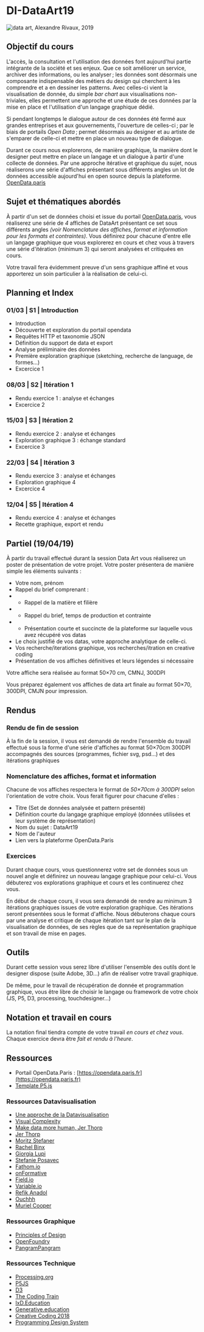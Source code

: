 # DI-DataArt19
![data art, Alexandre Rivaux, 2019](https://www.arivaux.com/preprod/bannergif.gif)

## Objectif du cours
L'accès, la consultation et l'utilisation des données font aujourd'hui partie intégrante de la société et ses enjeux. Que ce soit améliorer un service, archiver des informations, ou les analyser ; les données sont désormais une composante indispensable des métiers du design qui cherchent à les comprendre et a en dessiner les patterns. Avec celles-ci vient la visualisation de donnée, du simple *bar chart* aux visualisations non-triviales, elles permettent une approche et une étude de ces données par la mise en place et l'utilisation d'un langage graphique dédié.

Si pendant longtemps le dialogue autour de ces données été fermé aux grandes entreprises et aux gouvernements, l'ouverture de celles-ci ; par le biais de portails *Open Data* ; permet désormais au designer et au artiste de s'emparer de celle-ci et mettre en place un nouveau type de dialogue.

Durant ce cours nous explorerons, de manière graphique, la manière dont le designer peut mettre en place un langage et un dialogue à partir d'une collecte de données. Par une approche itérative et graphique du sujet, nous réaliserons une série d'affiches présentant sous différents angles un lot de données accessible aujourd'hui en open source depuis la plateforme. [OpenData.paris](https://opendata.paris.fr/explore/?sort=modified)

## Sujet et thématiques abordés
À partir d'un set de données choisi et issue du portail [OpenData.paris](https://opendata.paris.fr), vous réaliserez une série de *4* affiches de DataArt présentant ce set sous différents angles _(voir *Nomenclature des affiches, format et information* pour les formats et contraintes)_.
Vous définirez pour chacune d'entre elle un langage graphique que vous explorerez en cours et chez vous à travers une série d'itération (minimum 3) qui seront analysées et critiquées en cours.

Votre travail fera évidemment preuve d'un sens graphique affiné et vous apporterez un soin particulier à la réalisation de celui-ci.

## Planning et Index
### 01/03 | S1 | Introduction
* Introduction
* Découverte et exploration du portail opendata
* Requêtes HTTP et taxonomie JSON
* Définition du support de data et export
* Analyse préliminaire des données
* Première exploration graphique (sketching, recherche de  language, de formes...)
* Excercice 1

### 08/03 | S2 | Itération 1
* Rendu exercice 1 : analyse et échanges
* Excercice 2

### 15/03 | S3 | Itération 2
* Rendu exercice 2 : analyse et échanges
* Exploration graphique 3 : échange standard
* Excercice 3

### 22/03 | S4 | Itération 3
* Rendu exercice 3 : analyse et échanges
* Exploration graphique 4
* Excercice 4

### 12/04 | S5 | Itération 4
* Rendu exercice 4 : analyse et échanges
* Recette graphique, export et rendu

## Partiel (19/04/19)
À partir du travail effectué durant la session Data Art vous réaliserez un poster de présentation de votre projet.
Votre poster présentera de manière simple les éléments suivants : 

* Votre nom, prénom
* Rappel du brief comprenant :
* * Rappel de la matière et filière
* * Rappel du brief, temps de production et contrainte
* * Présentation courte et succincte de la plateforme sur laquelle vous avez récupéré vos datas
* Le choix justifié de vos datas, votre approche analytique de celle-ci.
* Vos recherche/iterations graphique, vos recherches/itration en creative coding
* Présentation de vos affiches définitives et leurs légendes si nécessaire

Votre affiche sera réalisée au format 50×70 cm, CMNJ, 300DPI

Vous préparez également vos affiches de data art finale au format 50×70, 300DPI, CMJN pour impression.

## Rendus
### Rendu de fin de session
À la fin de la session, il vous est demandé de rendre l'ensemble du travail effectué sous la forme d'une série d'affiches au format 50×70cm 300DPI accompagnés des sources (programmes, fichier svg, psd...) et des itérations graphiques

### Nomenclature des affiches, format et information
Chacune de vos affiches respectera le format de _50×70cm à 300DPI_ selon l'orientation de votre choix. Vous ferait figurer pour chacune d'elles :
* Titre (Set de données analysée et pattern présenté)
* Définition courte du langage graphique employé (données utilisées et leur système de représentation)
* Nom du sujet : DataArt19
* Nom de l'auteur
* Lien vers la plateforme OpenData.Paris

### Exercices
Durant chaque cours, vous questionnerez votre set de données sous un nouvel angle et définirez un nouveau langage graphique pour celui-ci. Vous débuterez vos explorations graphique et cours et les continuerez chez vous.

En début de chaque cours, il vous sera demandé de rendre au minimum 3 itérations graphiques issues de votre exploration graphique. Ces itérations seront présentées sous le format d'affiche.
Nous débuterons chaque cours par une analyse et critique de chaque itération tant sur le plan de la visualisation de données, de ses règles que de sa représentation graphique et son travail de mise en pages.

## Outils
Durant cette session vous serez libre d'utiliser l'ensemble des outils dont le designer dispose (suite Adobe, 3D...) afin de réaliser votre travail graphique.

De même, pour le travail de récupération de donnée et programmation graphique, vous être libre de choisir le langage ou framework de votre choix (JS, P5, D3, processing, touchdesigner...)

## Notation et travail en cours
La notation final tiendra compte de votre travail *en cours et chez vous*.
Chaque exercice devra être *fait et rendu à l'heure*.

## Ressources

* Portail OpenData.Paris : [https://opendata.paris.fr](https://opendata.paris.fr)
* [Template P5.js](https://editor.p5js.org/arivaux@gmail.com/sketches/Oez5BggKv)

### Ressources Datavisualisation
* [Une approche de la Datavisualisation](https://docs.google.com/presentation/d/1B0zyRjWXHLkOw4ZBHcSYy2JsCLYGqN18hnX92vayz5Q/edit?usp=sharing)
* [Visual Complexity](http://www.visualcomplexity.com/vc/)
* [Make data more human, Jer Thorp](https://www.ted.com/talks/jer_thorp_make_data_more_human)
* [Jer Thorp](http://blog.blprnt.com/)
* [Moritz Stefaner](http://truth-and-beauty.net/)
* [Rachel Binx](https://rachelbinx.com/)
* [Giorgia Lupi](http://giorgialupi.com/)
* [Stefanie Posavec](http://www.stefanieposavec.com/)
* [Fathom.io](https://fathom.info/)
* [onFormative](https://www.onformative.com/)
* [Field.io](https://www.field.io/)
* [Variable.io](http://variable.io/)
* [Refik Anadol](http://refikanadol.com/)
* [Ouchhh](http://www.ouchhh.tv/)
* [Muriel Cooper](http://indexgrafik.fr/muriel-cooper/)

### Ressources Graphique
* [Principles of Design](https://docs.google.com/presentation/d/1QkXHGhG5xLnuziBpV72MuESpBEX7Y3478iDi0-viR5k/edit#slide=id.g19ef2af6f9_0_6)
* [OpenFoundry](https://open-foundry.com/)
* [PangramPangram](https://pangrampangram.com/)

### Ressources Technique
* [Processing.org](https://processing.org/)
* [P5JS](https://p5js.org/)
* [D3](https://d3js.org/)
* [The Coding Train](https://www.youtube.com/channel/UCvjgXvBlbQiydffZU7m1_aw)
* [IxD.Education](http://ixd.education/)
* [Generative.education](http://generative.ixd.education/)
* [Creative Coding 2018](https://alexr4.github.io/CC2018-eartsup/)
* [Programming Design System](https://programmingdesignsystems.com/)
